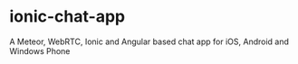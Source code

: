 ionic-chat-app
==============

A Meteor, WebRTC, Ionic and Angular based chat app for iOS, Android and Windows Phone  
